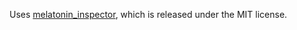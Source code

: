 Uses [melatonin_inspector](https://github.com/sudara/melatonin_inspector), which is released under the MIT license.
